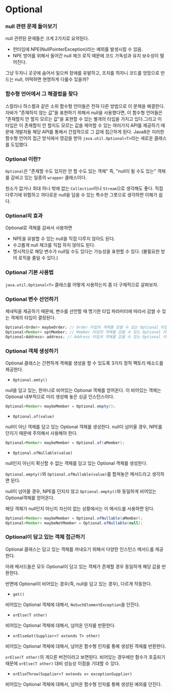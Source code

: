 # Optional

### null 관련 문제 돌아보기

null 관련된 문제들은 크게 2가지로 요약된다.

- 런타임에 NPE(NullPointerException)라는 예외를 발생시킬 수 있음.
- NPE 방어를 위해서 들어간 null 체크 로직 때문에 코드 가독성과 유지 보수성이 떨어진다.

그냥 두자니 곳곳에 숨어서 일으켜 장애를 유발하고, 조치를 하자니 코드를 엉망으로 만드는 null, 어떡하면 현명하게 다룰수 있을까?

### 함수형 언어에서 그 해결법을 찾다

스칼라나 하스켈과 같은 소위 함수형 언어들은 전혀 다른 방법으로 이 문제을 해결한다. 자바가 “존재하지 않는 값”을 표현하기 위해서 null을 사용했다면, 이 함수형 언어들은 “존재할지 안 할지 모르는 값”을 표현할 수 있는 별개의 타입을 가지고 있다.그리고 이 타입은 이 존재할지 안 할지도 모르는 값을 제어할 수 있는 여러가지 API를 제공하기 때문에 개발자들 해당 API를 통해서 간접적으로 그 값에 접근하게 된다. Java8은 이러한 함수형 언어의 접근 방식에서 영감을 받아 `java.util.Optional<T>`라는 새로운 클래스를 도입했다.

### Optional 이란?

`Optional`은 "존재할 수도 있지만 안 할 수도 있는 객체" 즉, "null이 될 수도 있는" 객체를 감싸고 있는 일종의 `wrapper` 클래스이다.

원소가 없거나 최대 하나 밖에 없는 `Collection`이나 `Stream`으로 생각해도 좋다. 직접 다루기에 위험하고 까다로운 null을 담을 수 있는 특수한 그릇으로 생각하면 이해가 쉽다.

### Optional의 효과

Optional로 객체를 감싸서 사용하면

- NPE을 유발할 수 있는 null을 직접 다루지 않아도 된다.
- 수고롭게 null 체크를 직접 하지 않아도 된다.
- 명시적으로 해당 변수가 null일 수도 있다는 가능성을 표현할 수 있다. (불필요한 방어 로직을 줄일 수 있다.)

### Optional 기본 사용법

`java.util.Optional<T>` 클래스를 어떻게 사용하는지 좀 더 구체적으로 살펴보자.



### Optional 변수 선언하기

제네릭을 제공하기 때문에, 변수를 선언할 때 명기한 타입 파라미터에 따라서 감쌀 수 있는 객체의 타입이 결정된다.

```java
Optional<Order> maybeOrder; // Order 타입의 객체를 감쌀 수 있는 Optional 타입의 변수
Optional<Member> optMember; // Member 타입의 객체를 감쌀 수 있는 Optional 타입의 변수
Optional<Address> address; // Address 타입의 객체를 감쌀 수 있는 Optional 타입의 변수
```

### Optional 객체 생성하기

Optional 클래스는 간편하게 객체를 생성을 할 수 있도록 3가지 정적 팩토리 메소드를 제공한다.

- `Optional.emty()`

null을 담고 있는, 한마니로 비어있는 Optional 객체를 얻어온다. 이 비어있는 객체는 Optional 내부적으로 미리 생성해 놓은 싱글 인스턴스이다.

```java
Optional<Member> maybeMember = Optional.empty();
```

- `Optional.of(value)`

null이 아닌 객체를 담고 있는 Optional 객체를 생성한다. null이 넘어올 경우, NPE를 던지기 때문에 주의해서 사용해야 한다.

```java
Optional<Member> maybeMember = Optional.of(aMember);
```

- `Optional.ofNullable(value)`

null인지 아닌지 확신할 수 없는 객체를 담고 있는 Optional 객체를 생성한다.

`Optional.empty()`와 `Optional.ofNullable(value)`를 합쳐놓은 메서드라고 생각하면 된다.

null이 넘어올 경우, NPE를 던지지 않고 `Optional.empty()`와 동일하게 비어있는 Optional객체를 얻어온다.

해당 객체가 null인지 아닌지 자신이 없는 상황에서는 이 메서드를 사용하면 된다.

```java
Optional<Member> maybeMember = Optional.ofNullable(aMember);
Optional<Member> maybeNotMember = Optional.ofNullable(null);
```

###  Optional이 담고 있는 객체 접근하기

Optional 클래스는 담고 있는 객체를 꺼내오기 위해서 다양한 인스턴스 메서드를 제공한다.

아래 메서드들은 모두 Optional이 담고 있는 객체가 존재할 경우 동일하게 해당 값을 반환한다.

반면에 Optional이 비어있는 경우(즉, null을 담고 있는 경우), 다르게 작동한다. 

- `get()`

비어있는 Optional 객체에 대해서, `NoSuchElementException`을 던진다.

- `orElse(T other)`

비어있는 Optional 객체에 대해서, 넘어온 인자를 반환한다.

- `orElseGet(Supplier<? extends T> other)`

비어있는 Optional 객체에 대해서, 넘어온 함수형 인자를 통해 생성된 객체를 반환한다.

`orElse(T other)`의 게으른 버전이라고 보면된다. 비어있는 경우에만 함수가 호출되기 때문에 `orElse(T other)` 대비 성능상 이점을 기대할 수 있다.

- `orElseThrow(Supplier<? extends x> exceptionSupplier)`

비어있는 Optional 객체에 대해서, 넘어온 함수형 인자를 통해 생성된 예외를 던진다.

